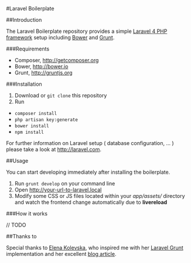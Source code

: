 #Laravel Boilerplate

##Introduction

The Laravel Boilerplate repository provides a simple [Laravel 4 PHP framework](http://laravel.com) setup including [Bower](http://bower.io) and [Grunt](http://gruntjs.org).

###Requirements

* Composer, http://getcomposer.org
* Bower, http://bower.io
* Grunt, http://gruntjs.org

###Installation

1. Download or <code>git clone</code> this repository
2. Run
 * <code>composer install</code>
 * <code>php artisan key:generate</code>
 * <code>bower install</code>
 * <code>npm install</code>
 
For further information on Laravel setup ( database configuration, ... ) please take a look at http://laravel.com.

##Usage

You can start developing immediately after installing the boilerplate.

1. Run <code>grunt develop</code> on your command line
2. Open http://your-url-to-laravel.local
3. Modify some CSS or JS files located within your <i>app/assets/</i> directory and watch the frontend change automatically due to <b>livereload</b>
 
###How it works

// TODO

##Thanks to

Special thanks to [Elena Kolevska](https://github.com/elena-kolevska), who inspired me with her [Laravel Grunt](https://github.com/elena-kolevska/grunt-laravel) implementation and her excellent [blog article](http://blog.elenakolevska.com/using-grunt-with-laravel-and-bootstrap).


